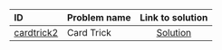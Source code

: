 | ID | Problem name | Link to solution |
|:---|:---|:---:|
| [cardtrick2](https://open.kattis.com/problems/cardtrick2) | Card Trick | [Solution](https://github.com/versenyi98/kattis-solutions/tree/main/solutions/Card%20Trick)|
